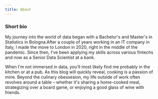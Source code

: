 ```yaml
---
title: About
---
```


### Short bio 

My journey into the world of data began with a Bachelor's and Master's in Statistics in Bologna.After a couple of years working in an IT company in Italy, I made the move to London in 2020, right in the middle of the pandemic. Since then, I've been applying my skills across various fintechs and now as a Senior Data Scientist at a bank.

When I'm not immersed in data, you'll most likely find me probably in the kitchen or at a pub. As this blog will quickly reveal, cooking is a passion of mine. Beyond the culinary obessesion, my life outside of work often revolves around a table – whether it's sharing a home-cooked meal, strategizing over a board game, or enjoying a good glass of wine with friends.